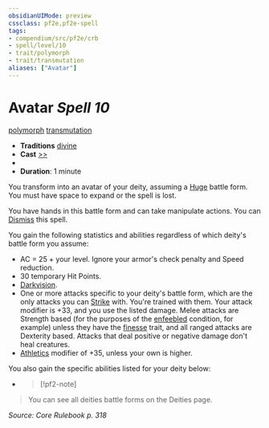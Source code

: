 ```yaml
---
obsidianUIMode: preview
cssclass: pf2e,pf2e-spell
tags:
- compendium/src/pf2e/crb
- spell/level/10
- trait/polymorph
- trait/transmutation
aliases: ["Avatar"]
---
```

# Avatar *Spell 10*   
[polymorph](polymorph.md "Polymorph Effect Trait")  [transmutation](transmutation.md "Transmutation School Trait")  

- **Traditions** [divine](divine.md "Divine Tradition Trait")
- **Cast** [>>](chapter-9-playing-the-game.md#Actions "Two-Action") 
- 
- **Duration**: 1 minute

You transform into an avatar of your deity, assuming a [Huge](huge-b1.md "Huge Size Trait") battle form. You must have space to expand or the spell is lost.

You have hands in this battle form and can take manipulate actions. You can [Dismiss](dismiss.md) this spell.

You gain the following statistics and abilities regardless of which deity's battle form you assume:

- AC = 25 + your level. Ignore your armor's check penalty and Speed reduction.
- 30 temporary Hit Points.
- [Darkvision](Reference/Rules/Abilities/darkvision.md).
- One or more attacks specific to your deity's battle form, which are the only attacks you can [Strike](strike.md) with. You're trained with them. Your attack modifier is +33, and you use the listed damage. Melee attacks are Strength based (for the purposes of the [enfeebled](conditions.md#Enfeebled) condition, for example) unless they have the [finesse](finesse.md "Finesse Weapon Trait") trait, and all ranged attacks are Dexterity based. Attacks that deal positive or negative damage don't heal creatures.
- [Athletics](skills.md#Athletics) modifier of +35, unless your own is higher.

You also gain the specific abilities listed for your deity below:

- > [!pf2-note]
> You can see all deities battle forms on the Deities page.

*Source: Core Rulebook p. 318*